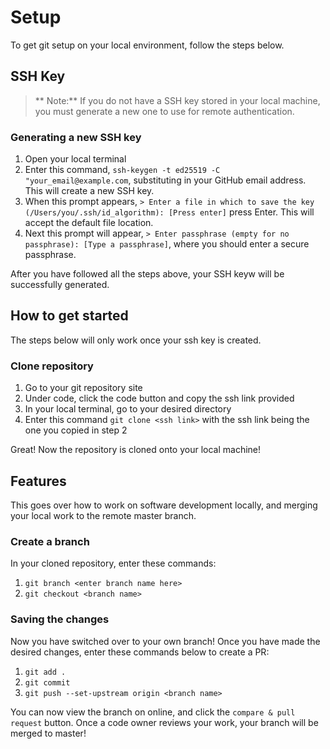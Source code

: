# Setup
To get git setup on your local environment, follow the steps below.

## SSH Key
> ** Note:** If you do not have a SSH key stored in your local machine, you must generate a new one to use for remote authentication.

### Generating a new SSH key
1. Open your local terminal
1. Enter this command, `ssh-keygen -t ed25519 -C "your_email@example.com`, substituting in your GitHub email address. This will create a new SSH key.
1. When this prompt appears, `> Enter a file in which to save the key (/Users/you/.ssh/id_algorithm): [Press enter]` press Enter. This will accept the default file location. 
1. Next this prompt will appear, `> Enter passphrase (empty for no passphrase): [Type a passphrase]`, where you should enter a secure passphrase.

After you have followed all the steps above, your SSH keyw will be successfully generated.

## How to get started
The steps below will only work once your ssh key is created.

### Clone repository 
1. Go to your git repository site
1. Under code, click the code button and copy the ssh link provided
1. In your local terminal, go to your desired directory
1. Enter this command `git clone <ssh link>` with the ssh link being the one you copied in step 2

Great! Now the repository is cloned onto your local machine!

## Features
This goes over how to work on software development locally, and merging your local work to the remote master branch. 

### Create a branch
In your cloned repository, enter these commands:
1. `git branch <enter branch name here>`
1. `git checkout <branch name>`

### Saving the changes
Now you have switched over to your own branch!
Once you have made the desired changes, enter these commands below to create a PR:

1. `git add .`
1. `git commit`
1. `git push --set-upstream origin <branch name>`

You can now view the branch on online, and click the `compare & pull request` button. 
Once a code owner reviews your work, your branch will be merged to master!
